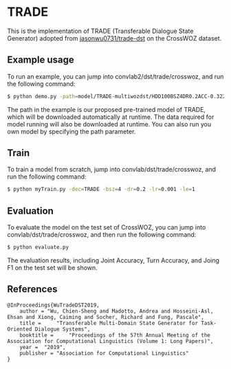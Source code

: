 # TRADE
This is the implementation of TRADE (Transferable Dialogue State Generator) adopted from [jasonwu0731/trade-dst](https://github.com/jasonwu0731/trade-dst)
on the CrossWOZ dataset.


## Example usage
To run an example, you can jump into convlab2/dst/trade/crosswoz, and run the following command:
```bash
$ python demo.py -path=model/TRADE-multiwozdst/HDD100BSZ4DR0.2ACC-0.3228
```
The path in the example is our proposed pre-trained model of TRADE, which will
be downloaded automatically at runtime.
The data required for model running will also be downloaded at runtime.
You can also run you own model by specifying the path parameter.

## Train
To train a model from scratch, jump into convlab/dst/trade/crosswoz, and run the following command:
```bash
$ python myTrain.py -dec=TRADE -bsz=4 -dr=0.2 -lr=0.001 -le=1
```

## Evaluation
To evaluate the model on the test set of CrossWOZ, you can jump into convlab/dst/trade/crosswoz, and then run the following command:
```bash
$ python evaluate.py
```
The evaluation results, including Joint Accuracy, Turn Accuracy, and Joing F1 on the test set will be shown.

## References
```
@InProceedings{WuTradeDST2019,
  	author = "Wu, Chien-Sheng and Madotto, Andrea and Hosseini-Asl, Ehsan and Xiong, Caiming and Socher, Richard and Fung, Pascale",
  	title = 	"Transferable Multi-Domain State Generator for Task-Oriented Dialogue Systems",
  	booktitle = 	"Proceedings of the 57th Annual Meeting of the Association for Computational Linguistics (Volume 1: Long Papers)",
  	year = 	"2019",
  	publisher = "Association for Computational Linguistics"
}
```
